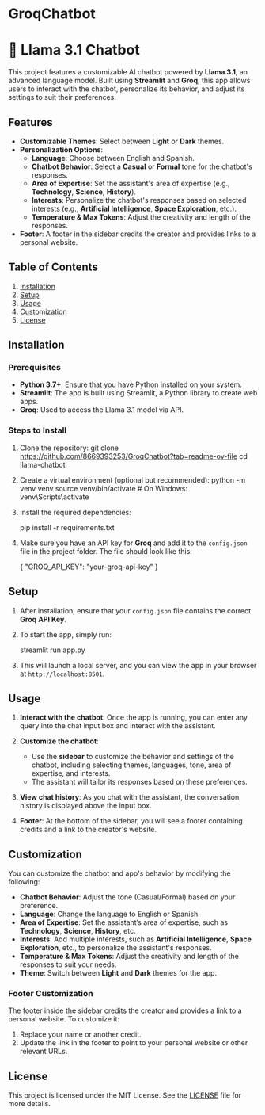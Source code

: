 # GroqChatbot

# 🤖 Llama 3.1 Chatbot

This project features a customizable AI chatbot powered by **Llama 3.1**, an advanced language model. Built using **Streamlit** and **Groq**, this app allows users to interact with the chatbot, personalize its behavior, and adjust its settings to suit their preferences.

## Features
- **Customizable Themes**: Select between **Light** or **Dark** themes.
- **Personalization Options**:
  - **Language**: Choose between English and Spanish.
  - **Chatbot Behavior**: Select a **Casual** or **Formal** tone for the chatbot's responses.
  - **Area of Expertise**: Set the assistant's area of expertise (e.g., **Technology**, **Science**, **History**).
  - **Interests**: Personalize the chatbot's responses based on selected interests (e.g., **Artificial Intelligence**, **Space Exploration**, etc.).
  - **Temperature & Max Tokens**: Adjust the creativity and length of the responses.
- **Footer**: A footer in the sidebar credits the creator and provides links to a personal website.

## Table of Contents
1. [Installation](#installation)
2. [Setup](#setup)
3. [Usage](#usage)
4. [Customization](#customization)
5. [License](#license)

## Installation

### Prerequisites
- **Python 3.7+**: Ensure that you have Python installed on your system.
- **Streamlit**: The app is built using Streamlit, a Python library to create web apps.
- **Groq**: Used to access the Llama 3.1 model via API.

### Steps to Install
1. Clone the repository:
    git clone https://github.com/8669393253/GroqChatbot?tab=readme-ov-file
    cd llama-chatbot

2. Create a virtual environment (optional but recommended):
    python -m venv venv
    source venv/bin/activate  # On Windows: venv\Scripts\activate


3. Install the required dependencies:

    pip install -r requirements.txt

4. Make sure you have an API key for **Groq** and add it to the `config.json` file in the project folder. The file should look like this:

    {
        "GROQ_API_KEY": "your-groq-api-key"
    }


## Setup

1. After installation, ensure that your `config.json` file contains the correct **Groq API Key**.
   
2. To start the app, simply run:

    streamlit run app.py

3. This will launch a local server, and you can view the app in your browser at `http://localhost:8501`.


## Usage

1. **Interact with the chatbot**: Once the app is running, you can enter any query into the chat input box and interact with the assistant.
   
2. **Customize the chatbot**:
    - Use the **sidebar** to customize the behavior and settings of the chatbot, including selecting themes, languages, tone, area of expertise, and interests.
    - The assistant will tailor its responses based on these preferences.

3. **View chat history**: As you chat with the assistant, the conversation history is displayed above the input box.

4. **Footer**: At the bottom of the sidebar, you will see a footer containing credits and a link to the creator's website.

## Customization

You can customize the chatbot and app's behavior by modifying the following:

- **Chatbot Behavior**: Adjust the tone (Casual/Formal) based on your preference.
- **Language**: Change the language to English or Spanish.
- **Area of Expertise**: Set the assistant’s area of expertise, such as **Technology**, **Science**, **History**, etc.
- **Interests**: Add multiple interests, such as **Artificial Intelligence**, **Space Exploration**, etc., to personalize the assistant's responses.
- **Temperature & Max Tokens**: Adjust the creativity and length of the responses to suit your needs.
- **Theme**: Switch between **Light** and **Dark** themes for the app.

### Footer Customization
The footer inside the sidebar credits the creator and provides a link to a personal website. To customize it:
1. Replace your name or another credit.
2. Update the link in the footer to point to your personal website or other relevant URLs.

## License

This project is licensed under the MIT License. See the [LICENSE](LICENSE) file for more details.
